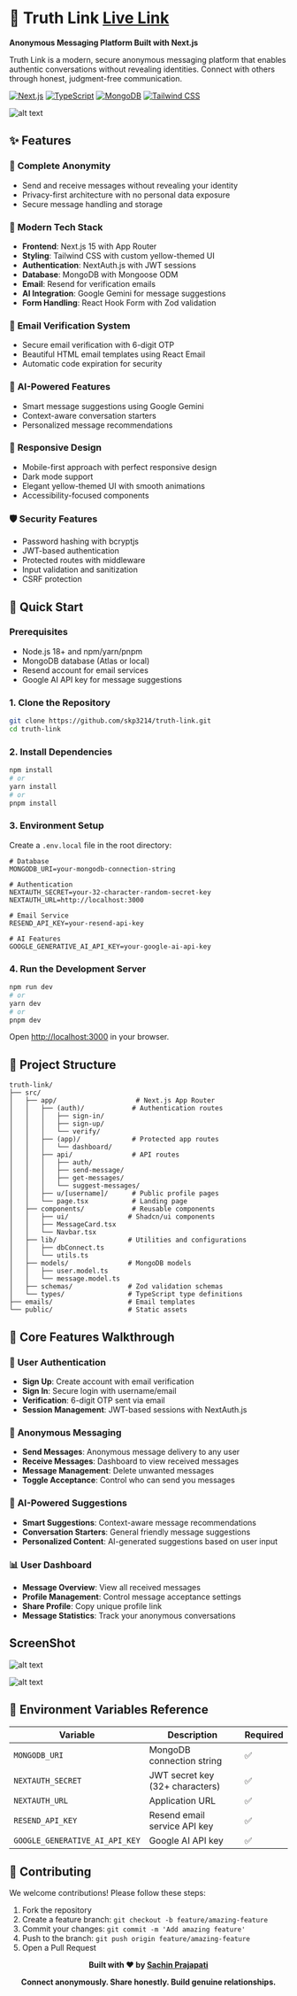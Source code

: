 # 🔗 Truth Link [Live Link](https://truth-link.onrender.com/)

**Anonymous Messaging Platform Built with Next.js**

Truth Link is a modern, secure anonymous messaging platform that enables authentic conversations without revealing identities. Connect with others through honest, judgment-free communication.

[![Next.js](https://img.shields.io/badge/Next.js-15.5.5-black?style=for-the-badge&logo=next.js)](https://nextjs.org/)
[![TypeScript](https://img.shields.io/badge/TypeScript-5.0-blue?style=for-the-badge&logo=typescript)](https://www.typescriptlang.org/)
[![MongoDB](https://img.shields.io/badge/MongoDB-7.0-green?style=for-the-badge&logo=mongodb)](https://www.mongodb.com/)
[![Tailwind CSS](https://img.shields.io/badge/Tailwind_CSS-3.4-38B2AC?style=for-the-badge&logo=tailwind-css)](https://tailwindcss.com/)

![alt text](image.png)

## ✨ Features

### 🔐 **Complete Anonymity**
- Send and receive messages without revealing your identity
- Privacy-first architecture with no personal data exposure
- Secure message handling and storage

### 🚀 **Modern Tech Stack**
- **Frontend**: Next.js 15 with App Router
- **Styling**: Tailwind CSS with custom yellow-themed UI
- **Authentication**: NextAuth.js with JWT sessions
- **Database**: MongoDB with Mongoose ODM
- **Email**: Resend for verification emails
- **AI Integration**: Google Gemini for message suggestions
- **Form Handling**: React Hook Form with Zod validation

### 📧 **Email Verification System**
- Secure email verification with 6-digit OTP
- Beautiful HTML email templates using React Email
- Automatic code expiration for security

### 🤖 **AI-Powered Features**
- Smart message suggestions using Google Gemini
- Context-aware conversation starters
- Personalized message recommendations

### 📱 **Responsive Design**
- Mobile-first approach with perfect responsive design
- Dark mode support
- Elegant yellow-themed UI with smooth animations
- Accessibility-focused components

### 🛡️ **Security Features**
- Password hashing with bcryptjs
- JWT-based authentication
- Protected routes with middleware
- Input validation and sanitization
- CSRF protection

## 🚀 Quick Start

### Prerequisites

- Node.js 18+ and npm/yarn/pnpm
- MongoDB database (Atlas or local)
- Resend account for email services
- Google AI API key for message suggestions

### 1. Clone the Repository

```bash
git clone https://github.com/skp3214/truth-link.git
cd truth-link
```

### 2. Install Dependencies

```bash
npm install
# or
yarn install
# or
pnpm install
```

### 3. Environment Setup

Create a `.env.local` file in the root directory:

```env
# Database
MONGODB_URI=your-mongodb-connection-string

# Authentication
NEXTAUTH_SECRET=your-32-character-random-secret-key
NEXTAUTH_URL=http://localhost:3000

# Email Service
RESEND_API_KEY=your-resend-api-key

# AI Features
GOOGLE_GENERATIVE_AI_API_KEY=your-google-ai-api-key
```

### 4. Run the Development Server

```bash
npm run dev
# or
yarn dev
# or
pnpm dev
```

Open [http://localhost:3000](http://localhost:3000) in your browser.

## 📁 Project Structure

```
truth-link/
├── src/
│   ├── app/                    # Next.js App Router
│   │   ├── (auth)/            # Authentication routes
│   │   │   ├── sign-in/
│   │   │   ├── sign-up/
│   │   │   └── verify/
│   │   ├── (app)/             # Protected app routes
│   │   │   └── dashboard/
│   │   ├── api/               # API routes
│   │   │   ├── auth/
│   │   │   ├── send-message/
│   │   │   ├── get-messages/
│   │   │   └── suggest-messages/
│   │   ├── u/[username]/      # Public profile pages
│   │   └── page.tsx           # Landing page
│   ├── components/            # Reusable components
│   │   ├── ui/               # Shadcn/ui components
│   │   ├── MessageCard.tsx
│   │   └── Navbar.tsx
│   ├── lib/                  # Utilities and configurations
│   │   ├── dbConnect.ts
│   │   └── utils.ts
│   ├── models/               # MongoDB models
│   │   ├── user.model.ts
│   │   └── message.model.ts
│   ├── schemas/              # Zod validation schemas
│   └── types/                # TypeScript type definitions
├── emails/                   # Email templates
└── public/                   # Static assets
```

## 🎯 Core Features Walkthrough

### 🔑 **User Authentication**
- **Sign Up**: Create account with email verification
- **Sign In**: Secure login with username/email
- **Verification**: 6-digit OTP sent via email
- **Session Management**: JWT-based sessions with NextAuth.js

### 💬 **Anonymous Messaging**
- **Send Messages**: Anonymous message delivery to any user
- **Receive Messages**: Dashboard to view received messages
- **Message Management**: Delete unwanted messages
- **Toggle Acceptance**: Control who can send you messages

### 🤖 **AI-Powered Suggestions**
- **Smart Suggestions**: Context-aware message recommendations
- **Conversation Starters**: General friendly message suggestions
- **Personalized Content**: AI-generated suggestions based on user input

### 📊 **User Dashboard**
- **Message Overview**: View all received messages
- **Profile Management**: Control message acceptance settings
- **Share Profile**: Copy unique profile link
- **Message Statistics**: Track your anonymous conversations

## ScreenShot

![alt text](image-1.png)

![alt text](image-2.png)
## 📝 Environment Variables Reference

| Variable | Description | Required |
|----------|-------------|----------|
| `MONGODB_URI` | MongoDB connection string | ✅ |
| `NEXTAUTH_SECRET` | JWT secret key (32+ characters) | ✅ |
| `NEXTAUTH_URL` | Application URL | ✅ |
| `RESEND_API_KEY` | Resend email service API key | ✅ |
| `GOOGLE_GENERATIVE_AI_API_KEY` | Google AI API key | ✅ |

## 🤝 Contributing

We welcome contributions! Please follow these steps:

1. Fork the repository
2. Create a feature branch: `git checkout -b feature/amazing-feature`
3. Commit your changes: `git commit -m 'Add amazing feature'`
4. Push to the branch: `git push origin feature/amazing-feature`
5. Open a Pull Request


<div align="center">

**Built with ❤️ by [Sachin Prajapati](https://github.com/skp3214)**

**Connect anonymously. Share honestly. Build genuine relationships.**

</div>
